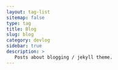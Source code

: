 ```yaml
---
layout: tag-list
sitemap: false
type: tag
title: Blog
slug: blog
category: devlog
sidebar: true
description: >
   Posts about blogging / jekyll theme.
---
```


